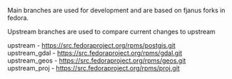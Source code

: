 Main branches are used for development and are based on fjanus forks in fedora.

Upstream branches are used to compare current changes to upstream

upstream - https://src.fedoraproject.org/rpms/postgis.git \
upstream_gdal - https://src.fedoraproject.org/rpms/gdal.git \
upstream_geos - https://src.fedoraproject.org/rpms/geos.git \
upstream_proj - https://src.fedoraproject.org/rpms/proj.git
